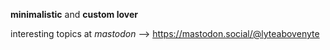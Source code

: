 **minimalistic** and **custom lover**

interesting topics at _mastodon_ --> https://mastodon.social/@lyteabovenyte
